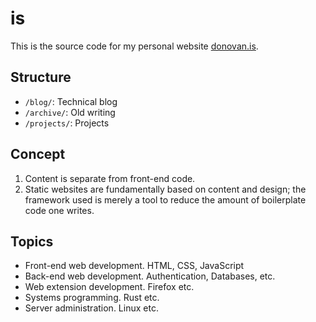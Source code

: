 # is

This is the source code for my personal website [donovan.is](https://donovan.is).

## Structure

- `/blog/`: Technical blog
- `/archive/`: Old writing
- `/projects/`: Projects

## Concept

1. Content is separate from front-end code.
2. Static websites are fundamentally based on content and design; the framework used is merely a tool to reduce the amount of boilerplate code one writes.

## Topics

- Front-end web development. HTML, CSS, JavaScript
- Back-end web development. Authentication, Databases, etc.
- Web extension development. Firefox etc.
- Systems programming. Rust etc.
- Server administration. Linux etc.
